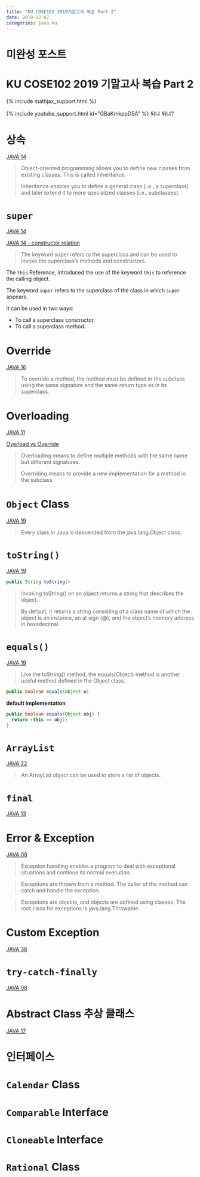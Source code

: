 ```yaml
---
title: "KU COSE102 2019기말고사 복습 Part 2"
date: 2019-12-07
categories: java ku
---
```


# 미완성 포스트

# KU COSE102 2019 기말고사 복습 Part 2

{% include mathjax_support.html %}

{% include youtube_support.html id="GBaKmkppD5A" %} 되냐 되냐?

# 상속

[JAVA 14](https://detegice.github.io/chapter5-01-inheritance/#inheritance)

> Object-oriented programming allows you to define new classes from existing classes. This is called inheritance.
>
> Inheritance enables you to define a general class (i.e., a superclass) and later extend it to more specialized classes (i.e., subclasses).

# ``super``

[JAVA 14](https://detegice.github.io/chapter5-01-inheritance/#super)

[JAVA 14 - constructor relation](https://detegice.github.io/chapter5-01-inheritance/#%EC%83%9D%EC%84%B1%EC%9E%90)

> The keyword super refers to the superclass and can be used to invoke the superclass’s methods and constructors.

The ``this`` Reference, introduced the use of the keyword ``this`` to reference the calling object. 

The keyword ``super`` refers to the superclass of the class in which ``super`` appears. 

It can be used in two ways:

* To call a superclass constructor.
* To call a superclass method.

# Override

[JAVA 16](https://detegice.github.io/chapter5-03-method-overriding/#%EB%A9%94%EC%86%8C%EB%93%9C-%EC%98%A4%EB%B2%84%EB%9D%BC%EC%9D%B4%EB%94%A9)

> To override a method, the method must be defined in the subclass using the same signature and the same return type as in its superclass.

# Overloading

[JAVA 11](https://detegice.github.io/chapter4-03-object-array-and-method-overloading/#method-overloading)

[Overload vs Override](https://detegice.github.io/chapter5-03-method-overriding/#%EC%98%A4%EB%B2%84%EB%A1%9C%EB%94%A9-vs-%EC%98%A4%EB%B2%84%EB%9D%BC%EC%9D%B4%EB%94%A9)

> Overloading means to define multiple methods with the same name but different signatures.
>
> Overriding means to provide a new implementation for a method in the subclass.

# ``Object`` Class

[JAVA 19](https://detegice.github.io/chapter6-02-object-class-and-wrapper-class/#properties-of-object-class)

> Every class in Java is descended from the java.lang.Object class.

# ``toString()``

[JAVA 19](https://detegice.github.io/chapter6-02-object-class-and-wrapper-class/#tostring)

```java
public String toString()
```

> Invoking toString() on an object returns a string that describes the object. 
>
> By default, it returns a string consisting of a class name of which the object is an instance, an at sign (@), and the object’s memory address in hexadecimal.

# ``equals()``

[JAVA 19](https://detegice.github.io/chapter6-02-object-class-and-wrapper-class/#object-comparison-and-equals)

> Like the toString() method, the equals(Object) method is another useful method defined in the Object class.

```java
public boolean equals(Object o)
```

**default implementation**

```java
public boolean equals(Object obj) {
  return (this == obj);
}
```

# ``ArrayList``

[JAVA 22](https://detegice.github.io/chapter7-02-arraylist-iterator-hashmap-and-making-generic/#arrayliste)

> An ArrayList object can be used to store a list of objects.

# ``final``

[JAVA 13](https://detegice.github.io/chapter4-05-static-and-final/#final)

# Error & Exception

[JAVA 08](https://detegice.github.io/chapter3-03-exception/#%EC%98%88%EC%99%B8%EC%9D%98-%EB%B0%9C%EC%83%9D)

> Exception handling enables a program to deal with exceptional situations and continue its normal execution.

> Exceptions are thrown from a method. The caller of the method can catch and handle the exception.

> Exceptions are objects, and objects are defined using classes. The root class for exceptions is java.lang.Throwable.

# Custom Exception

[JAVA 38](https://detegice.github.io/chapterEX-01-custom-exception/#custom-exception-1)

# ``try-catch-finally``

[JAVA 08](https://detegice.github.io/chapter3-03-exception/#%EC%98%88%EC%99%B8-%EC%B2%98%EB%A6%AC-%EB%B0%A9%EB%B2%95-try-catch-%EB%AC%B8)

# Abstract Class 추상 클래스

[JAVA 17](https://detegice.github.io/chapter5-04-abstract-class-and-interface/#abstract-class)

# 인터페이스

# ``Calendar`` Class

# ``Comparable`` Interface

# ``Cloneable`` Interface

# ``Rational`` Class
